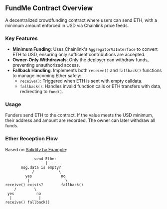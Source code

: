## FundMe Contract Overview

A decentralized crowdfunding contract where users can send ETH, with a minimum amount enforced in USD via Chainlink price feeds.

### Key Features
- **Minimum Funding**: Uses Chainlink's `AggregatorV3Interface` to convert ETH to USD, ensuring only sufficient contributions are accepted.
- **Owner-Only Withdrawals**: Only the deployer can withdraw funds, preventing unauthorized access.
- **Fallback Handling**: Implements both `receive()` and `fallback()` functions to manage incoming Ether safely:
  - `receive()`: Triggered when ETH is sent with empty calldata.
  - `fallback()`: Handles invalid function calls or ETH transfers with data, redirecting to `fund()`.

### Usage
Funders send ETH to the contract. If the value meets the USD minimum, their address and amount are recorded. The owner can later withdraw all funds.   


### Ether Reception Flow
Based on [Solidity by Example](https://solidity-by-example.org/fallback/):

```
             send Ether
                  |
       msg.data is empty?
            /           \
         yes             no
          |                \
receive() exists?        fallback()
    /        \  
 yes          no  
  |            |  
receive() fallback()  
```
